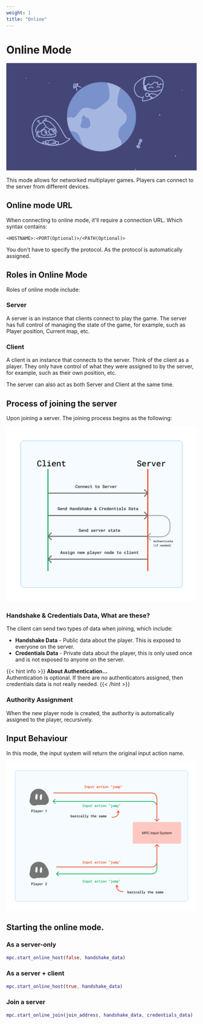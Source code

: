```yaml
---
weight: 1
title: "Online"
---
```


# Online Mode

![Banner](assets/banner.png)

This mode allows for networked multiplayer games. Players can connect to the server from different devices.

## Online mode URL
When connecting to online mode, it'll require a connection URL. Which syntax contains:

```
<HOSTNAME>:<PORT(Optional)>/<PATH(Optional)>
```

You don't have to specify the protocol. As the protocol is automatically assigned. 

## Roles in Online Mode

Roles of online mode include:

### Server
A server is an instance that clients connect to play the game. The server has full control of managing the state of the game, for example, such as Player position, Current map, etc.

### Client
A client is an instance that connects to the server. Think of the client as a player. They only have control of what they were assigned to by the server, for example, such as their own position, etc.

The server can also act as both Server and Client at the same time.

## Process of joining the server

Upon joining a server. The joining process begins as the following:

![Connection Process](assets/connection-proc.png)

### Handshake & Credentials Data, What are these?

The client can send two types of data when joining, which include:

- **Handshake Data** - Public data about the player. This is exposed to everyone on the server.
- **Credentials Data** - Private data about the player, this is only used once and is not exposed to anyone on the server.

{{< hint info >}}
**About Authentication...**  
Authentication is optional. If there are no authenticators assigned, then credentials data is not really needed.
{{< /hint >}}

### Authority Assignment

When the new player node is created, the authority is automatically assigned to the player, recursively.

## Input Behaviour
In this mode, the input system will return the original input action name.

![Input Behaviour](assets/inputsys.png)

## Starting the online mode.

### As a server-only

```gd
mpc.start_online_host(false, handshake_data)
```

### As a server + client

```gd
mpc.start_online_host(true, handshake_data)
```

### Join a server

```gd
mpc.start_online_join(join_address, handshake_data, credentials_data)
```